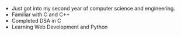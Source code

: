 - Just got into my second year of computer science and engineering.
- Familiar with C and C++
- Completed DSA in C
- Learning Web Development and Python

